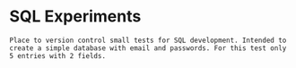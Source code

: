 # SQL Experiments
	Place to version control small tests for SQL development. Intended to create a simple database with email and passwords. For this test only 5 entries with 2 fields. 
